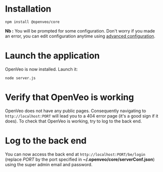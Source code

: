 # Installation

    npm install @openveo/core

**Nb :** You will be prompted for some configuration. Don't worry if you made an error, you can edit configuration anytime using [advanced configuration](advanced-configuration.md).

# Launch the application

OpenVeo is now installed. Launch it:

    node server.js

# Verify that OpenVeo is working

OpenVeo does not have any public pages. Consequently navigating to `http://localhost:PORT` will lead you to a 404 error page (it's a good sign if it does). To check that OpenVeo is working, try to log to the back end.

# Log to the back end

You can now access the back end at `http://localhost:PORT/be/login` (replace *PORT* by the port specified in **~/.openveo/core/serverConf.json**) using the super admin email and password.
